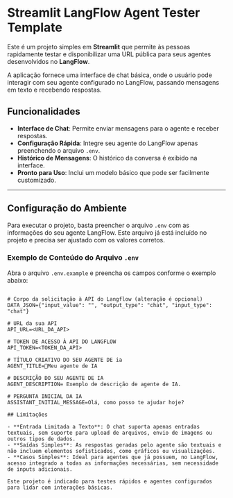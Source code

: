 # Streamlit LangFlow Agent Tester Template

Este é um projeto simples em **Streamlit** que permite às pessoas rapidamente testar e disponibilizar uma URL pública para seus agentes desenvolvidos no **LangFlow**. 

A aplicação fornece uma interface de chat básica, onde o usuário pode interagir com seu agente configurado no LangFlow, passando mensagens em texto e recebendo respostas.

## Funcionalidades

- **Interface de Chat**: Permite enviar mensagens para o agente e receber respostas.
- **Configuração Rápida**: Integre seu agente do LangFlow apenas preenchendo o arquivo `.env`.
- **Histórico de Mensagens**: O histórico da conversa é exibido na interface.
- **Pronto para Uso**: Inclui um modelo básico que pode ser facilmente customizado.

---

## Configuração do Ambiente

Para executar o projeto, basta preencher o arquivo `.env` com as informações do seu agente LangFlow. Este arquivo já está incluído no projeto e precisa ser ajustado com os valores corretos.

### Exemplo de Conteúdo do Arquivo `.env`

Abra o arquivo `.env.example` e preencha os campos conforme o exemplo abaixo:

```env

# Corpo da solicitação à API do Langflow (alteração é opcional)
DATA_JSON={"input_value": "", "output_type": "chat", "input_type": "chat"}

# URL da sua API
API_URL=<URL_DA_API>

# TOKEN DE ACESSO À API DO LANGFLOW
API_TOKEN=<TOKEN_DA_API>

# TÍTULO CRIATIVO DO SEU AGENTE DE ia
AGENT_TITLE=🔎Meu agente de IA

# DESCRIÇÃO DO SEU AGENTE DE IA
AGENT_DESCRIPTION= Exemplo de descrição de agente de IA.

# PERGUNTA INICIAL DA IA
ASSISTANT_INITIAL_MESSAGE=Olá, como posso te ajudar hoje?

## Limitações

- **Entrada Limitada a Texto**: O chat suporta apenas entradas textuais, sem suporte para upload de arquivos, envio de imagens ou outros tipos de dados.
- **Saídas Simples**: As respostas geradas pelo agente são textuais e não incluem elementos sofisticados, como gráficos ou visualizações.
- **Casos Simples**: Ideal para agentes que já possuem, no LangFlow, acesso integrado a todas as informações necessárias, sem necessidade de inputs adicionais.

Este projeto é indicado para testes rápidos e agentes configurados para lidar com interações básicas.
